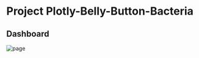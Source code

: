 # Project Plotly-Belly-Button-Bacteria

## Dashboard

![page](https://user-images.githubusercontent.com/112028534/206598088-220a6ddd-4e3b-4baa-bb87-a8e76d0a451a.PNG)
